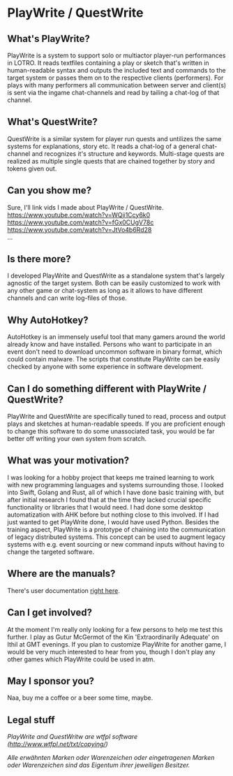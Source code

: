 # PlayWrite / QuestWrite
## What's PlayWrite?
PlayWrite is a system to support solo or multiactor player-run performances in LOTRO. It reads textfiles containing a play or sketch that's written in human-readable syntax and outputs the included text and commands to the target system or passes them on to the respective clients (performers). For plays with many performers all communication between server and client(s) is sent via the ingame chat-channels and read by tailing a chat-log of that channel.
## What's QuestWrite?
QuestWrite is a similar system for player run quests and untilizes the same systems for explanations, story etc. It reads a chat-log of a general chat-channel and recognizes it's structure and keywords. Multi-stage quests are realized as multiple single quests that are chained together by story and tokens given out.
## Can you show me?
Sure, I'll link vids I made about PlayWrite / QuestWrite.  
https://www.youtube.com/watch?v=WQji1Ccy6k0  
https://www.youtube.com/watch?v=fGx0CUgV78c  
https://www.youtube.com/watch?v=JtVo4b6Rd28  
...
## Is there more?
I developed PlayWrite and QuestWrite as a standalone system that's largely agnostic of the target system. Both can be easily customized to work with any other game or chat-system as long as it allows to have different channels and can write log-files of those.
## Why AutoHotkey?
AutoHotkey is an immensely useful tool that many gamers around the world already know and have installed. Persons who want to participate in an event don't need to download uncommon software in binary format, which could contain malware. The scripts that constitute PlayWrite can be easily checked by anyone with some experience in software development.
## Can I do something different with PlayWrite / QuestWrite?
PlayWrite and QuestWrite are specifically tuned to read, process and output plays and sketches at human-readable speeds. If you are proficient enough to change this software to do some unassociated task, you would be far better off writing your own system from scratch.
## What was your motivation?
I was looking for a hobby project that keeps me trained learning to work with new programming languages and systems surrounding those. I looked into Swift, Golang and Rust, all of which I have done basic training with, but after initial research I found that at the time they lacked crucial specific functionality or libraries that I would need. I had done some desktop automatization with AHK before but nothing close to this involved. If I had just wanted to get PlayWrite done, I would have used Python.
Besides the training aspect, PlayWrite is a prototype of chaining into the communication of legacy distributed systems. This concept can be used to augment legacy systems with e.g. event sourcing or new command inputs without having to change the targeted software.
## Where are the manuals?
There's user documentation [right here](USERDOCUMENTATION.md).
## Can I get involved?
At the moment I'm really only looking for a few persons to help me test this further. I play as Gutur McGermot of the Kin 'Extraordinarily Adequate' on Ithil at GMT evenings. If you plan to customize PlayWrite for another game, I would be very much interested to hear from you, though I don't play any other games which PlayWrite could be used in atm.
## May I sponsor you?
Naa, buy me a coffee or a beer some time, maybe.
## Legal stuff
_PlayWrite and QuestWritw are wtfpl software (http://www.wtfpl.net/txt/copying/)_


_Alle erwähnten Marken oder Warenzeichen oder eingetragenen Marken oder Warenzeichen sind das Eigentum ihrer jeweiligen Besitzer._
